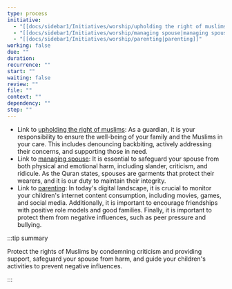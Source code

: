 ```yaml
---
type: process
initiative:
  - "[[docs/sidebar1/Initiatives/worship/upholding the right of muslims|upholding the right of muslims]]"
  - "[[docs/sidebar1/Initiatives/worship/managing spouse|managing spouse]]"
  - "[[docs/sidebar1/Initiatives/worship/parenting|parenting]]"
working: false
due: ""
duration: 
recurrence: ""
start: ""
waiting: false
review: ""
file: ""
context: ""
dependency: ""
step: ""
---
```


* Link to [upholding the right of muslims](docs/sidebar1/Initiatives/worship/upholding%20the%20right%20of%20muslims.md): As a guardian, it is your responsibility to ensure the well-being of your family and the Muslims in your care. This includes denouncing backbiting, actively addressing their concerns, and supporting those in need.
* Link to [managing spouse](docs/sidebar1/Initiatives/worship/managing%20spouse.md): It is essential to safeguard your spouse from both physical and emotional harm, including slander, criticism, and ridicule. As the Quran states, spouses are garments that protect their wearers, and it is our duty to maintain their integrity.
* Link to [parenting](docs/sidebar1/Initiatives/worship/parenting.md): In today's digital landscape, it is crucial to monitor your children's internet content consumption, including movies, games, and social media. Additionally, it is important to encourage friendships with positive role models and good families. Finally, it is important to protect them from negative influences, such as peer pressure and bullying.

:::tip summary

Protect the rights of Muslims by condemning criticism and providing support, safeguard your spouse from harm, and guide your children's activities to prevent negative influences.

:::
